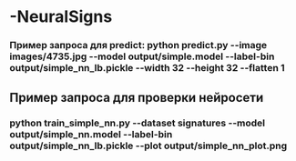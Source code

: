 # -NeuralSigns
### Пример запроса для predict: python predict.py --image images/4735.jpg --model output/simple.model --label-bin output/simple_nn_lb.pickle --width 32 --height 32 --flatten 1

## Пример запроса для проверки нейросети
### python train_simple_nn.py --dataset signatures --model output/simple_nn.model --label-bin output/simple_nn_lb.pickle --plot output/simple_nn_plot.png

